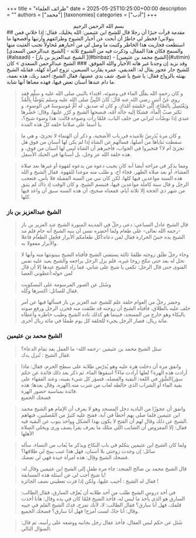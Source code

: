 
+++
title = "طرائف العلماء"
date = 2025-05-25T10:25:00+00:00
description = ""
authors = ["محمد"]
[taxonomies]
categories = ["أدب"]
+++
<div style="text-align:center">بسم الله الرحمن الرحيم</div>
## مقدمة
قرأت خبرًا أن رجلا  قال للشيخ ابن عثيمين: الله يخليك، فقال: إذا خلاني فمن يتولاني!
فخطر لي خاطرٌ أن أبحث عن أخبار الشيوخ وطرائفهم وأرتبها وأفصحها ما استطعت فجاريت هذا الخاطر وكتبت ما وصل لي من أخبارهم مُحاولاً تجنب الغثيت منها والسمج فكان هذا المقال، وذكرت فيه من الشيوخ ثلاثة 
- [الشيخ عبدالرحمن السعدي](#alsaadi)
- [الشيخ عبدالعزيز بن باز ](#binbaz)
- [الشيخ محمد بن عثيمين](#utimin)
وقد نزيد إن وجدنا غير هاته الأخبار والله الموفق.
### الشيخ عبدالرحمن السعدي <a name="alsaadi"></a>
> كان للشيخ جار عجوز يقال له: الغديفي، عمره يقارب السبعين، تزوج امرأة كهلة، فقابله الشيخ يهنئه بالزواج فقال: يا شيخ يا شيخ، شف يدي عضتها، فقال الشيخ: احمد ربك، هذه نعمة، ما دام عندها أسنان تعض فيها، فهذه معناها أنها شابة.

> و كان رحمه الله يقلّل الماء في وضوئه، اقتداء بالنبي صلى الله عليه و سلّم فقد روي عَنْ أَنَسٍ رضي الله عنه قَالَ: كَانَ النَّبِيُّ صلى الله عليه وسلم يَتَوَضَّأُ بِالْمُدِّ وَيَغْتَسِلُ بِالصَّاعِ، إِلَى خَمْسَةِ أَمْدَادٍ، و كان له صديق، له أمٌّ مُوسوسةٌ في الوضوء، و تكثر صبّ الماء، فشكا إليه حالة أمّه، فنصحها الشيخ و كرّر عليها، وقال: حَضِّرها عندي إذا توضّأت لتراني من خلف الباب، فلمّا رأت وضوءه قالت: هذا وضوء شيخ؟، يا أسفا على صلاتنا خلفه كلّ هذه المدة.

>و كان مرة يُدَرِسُ تلاميذه في باب الأضحية، و ذكر أن الهتماء لا تجزئ، و هي ما سقطت ثناياها من أصلها، فسألهم عن الشاة إذا لم يكن لها أسنان من فوق هل تجزئ أم لا؟ فتحيروا في الجواب، فأخبرهم أن الشاة ليس لها أسنان من فوق، و هذه خلقة الله عز وجل، بل أسنانها  في الحنك الأسفل.

>ومما يذكر في مزاحه أيضا أنه كان يجيب دعوة من يدعوه لقهوة أو غيرها بعد صلاة العشاء، أو بعد صلاة الظهر، فجاء أخ، و طلب منه موعدا للقهوة. فقال الشيخ و الله هذه السنة مواعدين فيها كلها، لكن كان تبي من السنة المقبلة فلا بأس، فتعجب الرجل و قال سنة كاملة مواعدين فيها، فتبسم الشيخ. 
و كان الوقت إذ ذاك لم يتبق من شهر ذي الحجة إلا ثلاثة أيام، فمعناه صحيح، أن هذه السنة سبق أن واعد فيها كلها.
> 
### الشيخ عبدالعزيز بن باز <a name="binbaz"></a>
>قال الشيخ عادل السباعي: دعى رجلٌ في المدينة المنورة الشيخ عبد العزيز بن باز -رحمه الله تعالى- على طعام ولما أحضره نسي أن ينبه الشيخ أنه حامٍ فلم مد الشيخ يده حسّ الحرارة فقال لمن دعاه:أكل طعامكم الأبرار فجُعِل الطعام فاعلا والأبرار مفعولا به.

> وجاء رجلٌ طلَق زوجته طلقةً ثالثة يستفتي الشيخ فأفتاه الشيخ ببينونتها منه وأنها لا تحل له بعد حتى تنكح زوجا غيره، فلم يزل الرجل يراجعه والشيخ يعيد عليه نفس الفتوى حتى قال الرجل: تكفى يا شيخ على شاني. 
> فما زاد الشيخ عندها إلا أن قال لمن حوله:أعطوني العصا

> وسُئل عن الصور المرسومة على البسكويت  
فقال للسائل: اكسرها وكُله.

> وحضر رجلٌ من العوام حلقة علم للشيخ عبد العزيز بن باز فسألها فيها عن أمر حلف عليه بالطلاق، فأفتاه الشيخ أن زوجته قد طلقت منه فحزن الرجل ورفع صوته بالبكاء وهو خارج من المسجد، فبينما هو كذلك ناده الشيخ وطيب خاطره وأعطاه مائة ريال، فصار الرجل يجيء للحلقة كل يوم طمعًا في مائة ريال أخرى.

### الشيخ محمد بن عثيمين <a name="utimin"></a>
> سئل الشيخ محمد بن عثيمين -رحمه الله- ما العمل بعد تمام الدعاء؟  
> فقال الشيخ : تُنزل يدك.

> واتفق مرة أن دخلت هرة عليه وهو يُدرّس طلابة على سطح الحرم، فقال: ماذا أرادت هذه الهرة؟ لعلها أرادت ماءً؟ اسقوها الماء. 
> ثم ذكر بعد ذلك فائدة عن حكم سؤر)السُّؤر في اللغة: البقية والفضله، فسؤر كل شيء بقيته، وعند الفقهاء على بقية الماء أو الشراب الذي خالطه لعاب من شرب منه.(الهرة، وقال بعدها: هذه فائدة بمناسبة حضور الهرة.  
> فضحك الجميع


> واتفق أن عجوزًا من البادية دخل المسجد وهو لا يعرف أن الإمام هو الشيخ محمد ابن عثيمين فلما صلى بهم أخطأ في آية، ففتح عليه كثيرٌ من المُصليين، فنهاهم الشيخ عن ذلك وقال لهم أن الفتح لا يكون بهذا الشكل وواحد ينوب عن البقية فيه.  
> فقال: إلا المفروض أن الشايب اللي مثلك ما يعرف يقرأ يصف ورى ويخلي الصلاة لأهلها!

> ولما كان الشيخ ابن عثيمين يتكلم في باب النكاح ويذكر ما يُعاب من النساء، سأله سائل: إن وجدت زوجتي بلا أسنان، فهل هذا عيب يبيح لي طلاقها؟  
> فضحك الشيخ وقال: هذه امرأة جيدة فهي لن تعضك.  

> قال الشيخ محمد بن صالح المنجد: جاء مرة طفل إلى الشيخ ابن عثيمين وقال له: يا شيخ أجب لي عن أسئلة هذه المسابقة!  
> فقال له الشيخ : أجيب عليها، ولكن إذا فزت تعطيني نصف الجائزة !  

> في أحد دروس الشيخ طلب من أحد طلابه أن يُعرَّف السارق، فقال الطالب: السارق هو الذي يأخذ ما ليس له، فأخذ الشيخ قلمًا كان في يده وقال: هأنا أخذت قلمك، فهل أنا سارق؟ فقال الطالب: لا، لأنك تمزح، فدك الشيخ القلم في جيبه وقال: أنا جادٌ، لست أمزح! فهل أنا سارق؟ فضحك الجميع.

> سُئل عن حكم لبس العقال، فأخذ عقال رجل بجانبه ووضعه على رأسه، ثم قال: السؤال التالي.